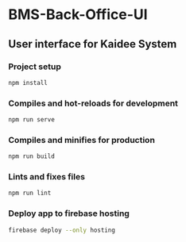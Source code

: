# BMS-Back-Office-UI

## User interface for Kaidee System

### Project setup

```bash
npm install
```

### Compiles and hot-reloads for development

```bash
npm run serve
```

### Compiles and minifies for production

```bash
npm run build
```

### Lints and fixes files

```bash
npm run lint
```

### Deploy app to firebase hosting

```bash
firebase deploy --only hosting
```
